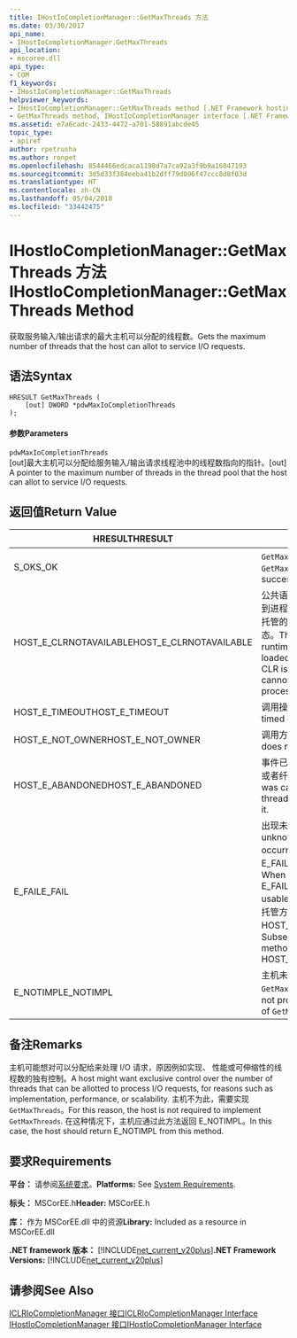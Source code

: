 ```yaml
---
title: IHostIoCompletionManager::GetMaxThreads 方法
ms.date: 03/30/2017
api_name:
- IHostIoCompletionManager.GetMaxThreads
api_location:
- mscoree.dll
api_type:
- COM
f1_keywords:
- IHostIoCompletionManager::GetMaxThreads
helpviewer_keywords:
- IHostIoCompletionManager::GetMaxThreads method [.NET Framework hosting]
- GetMaxThreads method, IHostIoCompletionManager interface [.NET Framework hosting]
ms.assetid: e7a6cadc-2433-4472-a701-58891abcde45
topic_type:
- apiref
author: rpetrusha
ms.author: ronpet
ms.openlocfilehash: 8544466edcaca1198d7a7ca92a3f9b9a16847193
ms.sourcegitcommit: 3d5d33f384eeba41b2dff79d096f47ccc8d8f03d
ms.translationtype: HT
ms.contentlocale: zh-CN
ms.lasthandoff: 05/04/2018
ms.locfileid: "33442475"
---
```

# <a name="ihostiocompletionmanagergetmaxthreads-method"></a><span data-ttu-id="15680-102">IHostIoCompletionManager::GetMaxThreads 方法</span><span class="sxs-lookup"><span data-stu-id="15680-102">IHostIoCompletionManager::GetMaxThreads Method</span></span>
<span data-ttu-id="15680-103">获取服务输入/输出请求的最大主机可以分配的线程数。</span><span class="sxs-lookup"><span data-stu-id="15680-103">Gets the maximum number of threads that the host can allot to service I/O requests.</span></span>  
  
## <a name="syntax"></a><span data-ttu-id="15680-104">语法</span><span class="sxs-lookup"><span data-stu-id="15680-104">Syntax</span></span>  
  
```  
HRESULT GetMaxThreads (  
    [out] DWORD *pdwMaxIoCompletionThreads  
);  
```  
  
#### <a name="parameters"></a><span data-ttu-id="15680-105">参数</span><span class="sxs-lookup"><span data-stu-id="15680-105">Parameters</span></span>  
 `pdwMaxIoCompletionThreads`  
 <span data-ttu-id="15680-106">[out]最大主机可以分配给服务输入/输出请求线程池中的线程数指向的指针。</span><span class="sxs-lookup"><span data-stu-id="15680-106">[out] A pointer to the maximum number of threads in the thread pool that the host can allot to service I/O requests.</span></span>  
  
## <a name="return-value"></a><span data-ttu-id="15680-107">返回值</span><span class="sxs-lookup"><span data-stu-id="15680-107">Return Value</span></span>  
  
|<span data-ttu-id="15680-108">HRESULT</span><span class="sxs-lookup"><span data-stu-id="15680-108">HRESULT</span></span>|<span data-ttu-id="15680-109">描述</span><span class="sxs-lookup"><span data-stu-id="15680-109">Description</span></span>|  
|-------------|-----------------|  
|<span data-ttu-id="15680-110">S_OK</span><span class="sxs-lookup"><span data-stu-id="15680-110">S_OK</span></span>|<span data-ttu-id="15680-111">`GetMaxThreads` 已成功返回。</span><span class="sxs-lookup"><span data-stu-id="15680-111">`GetMaxThreads` returned successfully.</span></span>|  
|<span data-ttu-id="15680-112">HOST_E_CLRNOTAVAILABLE</span><span class="sxs-lookup"><span data-stu-id="15680-112">HOST_E_CLRNOTAVAILABLE</span></span>|<span data-ttu-id="15680-113">公共语言运行时 (CLR) 尚未加载到进程中，或 CLR 处于不能运行托管的代码或成功处理调用的状态。</span><span class="sxs-lookup"><span data-stu-id="15680-113">The common language runtime (CLR) has not been loaded into a process, or the CLR is in a state in which it cannot run managed code or process the call successfully.</span></span>|  
|<span data-ttu-id="15680-114">HOST_E_TIMEOUT</span><span class="sxs-lookup"><span data-stu-id="15680-114">HOST_E_TIMEOUT</span></span>|<span data-ttu-id="15680-115">调用操作已超时。</span><span class="sxs-lookup"><span data-stu-id="15680-115">The call timed out.</span></span>|  
|<span data-ttu-id="15680-116">HOST_E_NOT_OWNER</span><span class="sxs-lookup"><span data-stu-id="15680-116">HOST_E_NOT_OWNER</span></span>|<span data-ttu-id="15680-117">调用方不拥有该锁。</span><span class="sxs-lookup"><span data-stu-id="15680-117">The caller does not own the lock.</span></span>|  
|<span data-ttu-id="15680-118">HOST_E_ABANDONED</span><span class="sxs-lookup"><span data-stu-id="15680-118">HOST_E_ABANDONED</span></span>|<span data-ttu-id="15680-119">事件已被取消时被阻塞的线程，或者纤程正在等待它。</span><span class="sxs-lookup"><span data-stu-id="15680-119">An event was canceled while a blocked thread or fiber was waiting on it.</span></span>|  
|<span data-ttu-id="15680-120">E_FAIL</span><span class="sxs-lookup"><span data-stu-id="15680-120">E_FAIL</span></span>|<span data-ttu-id="15680-121">出现未知的灾难性故障。</span><span class="sxs-lookup"><span data-stu-id="15680-121">An unknown catastrophic failure occurred.</span></span> <span data-ttu-id="15680-122">如果某方法返回 E_FAIL，CLR 不再可用进程内。</span><span class="sxs-lookup"><span data-stu-id="15680-122">When a method returns E_FAIL, the CLR is no longer usable within the process.</span></span> <span data-ttu-id="15680-123">到托管方法的后续调用会返回 HOST_E_CLRNOTAVAILABLE。</span><span class="sxs-lookup"><span data-stu-id="15680-123">Subsequent calls to hosting methods return HOST_E_CLRNOTAVAILABLE.</span></span>|  
|<span data-ttu-id="15680-124">E_NOTIMPL</span><span class="sxs-lookup"><span data-stu-id="15680-124">E_NOTIMPL</span></span>|<span data-ttu-id="15680-125">主机未提供的实现`GetMaxThreads`。</span><span class="sxs-lookup"><span data-stu-id="15680-125">The host does not provide an implementation of `GetMaxThreads`.</span></span>|  
  
## <a name="remarks"></a><span data-ttu-id="15680-126">备注</span><span class="sxs-lookup"><span data-stu-id="15680-126">Remarks</span></span>  
 <span data-ttu-id="15680-127">主机可能想对可以分配给来处理 I/O 请求，原因例如实现、 性能或可伸缩性的线程数的独有控制。</span><span class="sxs-lookup"><span data-stu-id="15680-127">A host might want exclusive control over the number of threads that can be allotted to process I/O requests, for reasons such as implementation, performance, or scalability.</span></span> <span data-ttu-id="15680-128">主机不为此，需要实现`GetMaxThreads`。</span><span class="sxs-lookup"><span data-stu-id="15680-128">For this reason, the host is not required to implement `GetMaxThreads`.</span></span> <span data-ttu-id="15680-129">在这种情况下，主机应通过此方法返回 E_NOTIMPL。</span><span class="sxs-lookup"><span data-stu-id="15680-129">In this case, the host should return E_NOTIMPL from this method.</span></span>  
  
## <a name="requirements"></a><span data-ttu-id="15680-130">要求</span><span class="sxs-lookup"><span data-stu-id="15680-130">Requirements</span></span>  
 <span data-ttu-id="15680-131">**平台：** 请参阅[系统要求](../../../../docs/framework/get-started/system-requirements.md)。</span><span class="sxs-lookup"><span data-stu-id="15680-131">**Platforms:** See [System Requirements](../../../../docs/framework/get-started/system-requirements.md).</span></span>  
  
 <span data-ttu-id="15680-132">**标头：** MSCorEE.h</span><span class="sxs-lookup"><span data-stu-id="15680-132">**Header:** MSCorEE.h</span></span>  
  
 <span data-ttu-id="15680-133">**库：** 作为 MSCorEE.dll 中的资源</span><span class="sxs-lookup"><span data-stu-id="15680-133">**Library:** Included as a resource in MSCorEE.dll</span></span>  
  
 <span data-ttu-id="15680-134">**.NET framework 版本：** [!INCLUDE[net_current_v20plus](../../../../includes/net-current-v20plus-md.md)]</span><span class="sxs-lookup"><span data-stu-id="15680-134">**.NET Framework Versions:** [!INCLUDE[net_current_v20plus](../../../../includes/net-current-v20plus-md.md)]</span></span>  
  
## <a name="see-also"></a><span data-ttu-id="15680-135">请参阅</span><span class="sxs-lookup"><span data-stu-id="15680-135">See Also</span></span>  
 [<span data-ttu-id="15680-136">ICLRIoCompletionManager 接口</span><span class="sxs-lookup"><span data-stu-id="15680-136">ICLRIoCompletionManager Interface</span></span>](../../../../docs/framework/unmanaged-api/hosting/iclriocompletionmanager-interface.md)  
 [<span data-ttu-id="15680-137">IHostIoCompletionManager 接口</span><span class="sxs-lookup"><span data-stu-id="15680-137">IHostIoCompletionManager Interface</span></span>](../../../../docs/framework/unmanaged-api/hosting/ihostiocompletionmanager-interface.md)
